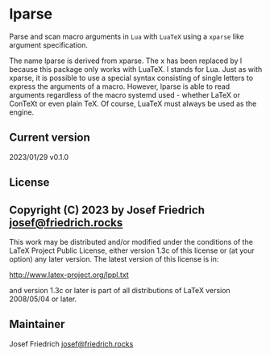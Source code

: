 # lparse

Parse and scan macro arguments in `Lua` with `LuaTeX` using a `xparse`
like argument specification.

The name lparse is derived from xparse. The x has been replaced by l
because this package only works with LuaTeX. l stands for Lua. Just as
with xparse, it is possible to use a special syntax consisting of single
letters to express the arguments of a macro. However, lparse is able to
read arguments regardless of the macro systemd used - whether LaTeX or
ConTeXt or even plain TeX. Of course, LuaTeX must always be used as the
engine.

## Current version

2023/01/29 v0.1.0

## License

Copyright (C) 2023 by Josef Friedrich <josef@friedrich.rocks>
------------------------------------------------------------------------
This work may be distributed and/or modified under the conditions of
the LaTeX Project Public License, either version 1.3c of this license
or (at your option) any later version.  The latest version of this
license is in:

  http://www.latex-project.org/lppl.txt

and version 1.3c or later is part of all distributions of LaTeX
version 2008/05/04 or later.

## Maintainer

Josef Friedrich <josef@friedrich.rocks>
